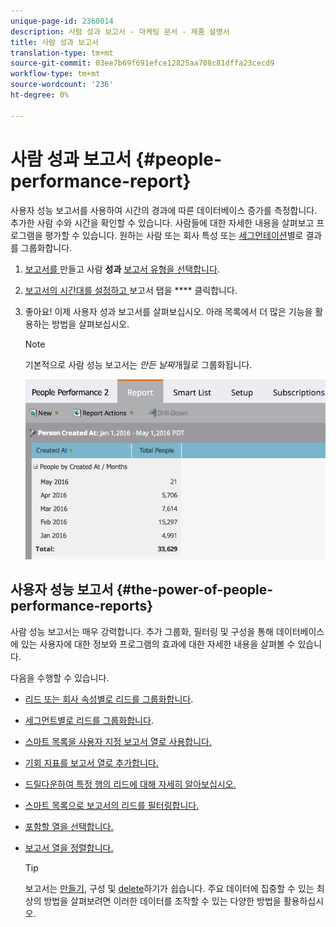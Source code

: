 ```yaml
---
unique-page-id: 2360014
description: 사람 성과 보고서 - 마케팅 문서 - 제품 설명서
title: 사람 성과 보고서
translation-type: tm+mt
source-git-commit: 03ee7b69f691efce12825aa708c81dffa23cecd9
workflow-type: tm+mt
source-wordcount: '236'
ht-degree: 0%

---
```



# 사람 성과 보고서 {#people-performance-report}

사용자 성능 보고서를 사용하여 시간의 경과에 따른 데이터베이스 증가를 측정합니다. 추가한 사람 수와 시간을 확인할 수 있습니다. 사람들에 대한 자세한 내용을 살펴보고 프로그램을 평가할 수 있습니다. 원하는 사람 또는 회사 특성 또는 [세그먼테이션](/help/marketo/product-docs/personalization/segmentation-and-snippets/segmentation/create-a-segmentation.md)별로 결과를 그룹화합니다.

1. [보고서를 ](/help/marketo/product-docs/reporting/basic-reporting/creating-reports/create-a-report-in-a-program.md) 만들고 사람  **성과** [보고서 유형을 선택합니다](/help/marketo/product-docs/reporting/basic-reporting/report-types/report-type-overview.md).

1. [보고서의 시간대를 설정하고 ](/help/marketo/product-docs/reporting/basic-reporting/editing-reports/change-a-report-time-frame.md) 보고서 탭을  **** 클릭합니다.

1. 좋아요! 이제 사용자 성과 보고서를 살펴보십시오. 아래 목록에서 더 많은 기능을 활용하는 방법을 살펴보십시오.

   >[!NOTE]
   >
   >기본적으로 사람 성능 보고서는 *만든 날짜*&#x200B;개월로 그룹화됩니다.

   ![](assets/one.png)

## 사용자 성능 보고서 {#the-power-of-people-performance-reports}

사람 성능 보고서는 매우 강력합니다. 추가 그룹화, 필터링 및 구성을 통해 데이터베이스에 있는 사용자에 대한 정보와 프로그램의 효과에 대한 자세한 내용을 살펴볼 수 있습니다.

다음을 수행할 수 있습니다.

* [리드 또는 회사 속성별로 리드를 그룹화합니다](/help/marketo/product-docs/reporting/basic-reporting/report-activity/group-person-reports-by-attribute.md).
* [세그먼트별로 리드를 그룹화합니다](/help/marketo/product-docs/personalization/segmentation-and-snippets/segmentation/group-person-reports-by-segment.md).
* [스마트 목록을 사용자 지정 보고서 열로 사용합니다.](/help/marketo/product-docs/reporting/basic-reporting/editing-reports/add-custom-columns-to-a-person-report.md)
* [기회 지표를 보고서 열로 추가합니다.](/help/marketo/product-docs/reporting/basic-reporting/editing-reports/add-opportunity-columns-to-a-lead-report.md)
* [드릴다운하여 특정 행의 리드에 대해 자세히 알아보십시오.](/help/marketo/product-docs/reporting/basic-reporting/report-activity/drill-down-in-a-people-performance-report.md)
* [스마트 목록으로 보고서의 리드를 필터링합니다.](/help/marketo/product-docs/reporting/basic-reporting/editing-reports/filter-people-in-a-report-with-a-smart-list.md)
* [포함할 열을 선택합니다.](/help/marketo/product-docs/reporting/basic-reporting/editing-reports/select-report-columns.md)
* [보고서 열을 정렬합니다.](/help/marketo/product-docs/reporting/basic-reporting/editing-reports/sort-report-on-columns.md)

   >[!TIP]
   >
   >보고서는 [만들기](/help/marketo/product-docs/reporting/basic-reporting/creating-reports/create-a-report-in-a-program.md), 구성 및 [delete](/help/marketo/product-docs/reporting/basic-reporting/report-activity/delete-a-report.md)하기가 쉽습니다. 주요 데이터에 집중할 수 있는 최상의 방법을 살펴보려면 이러한 데이터를 조작할 수 있는 다양한 방법을 활용하십시오.
